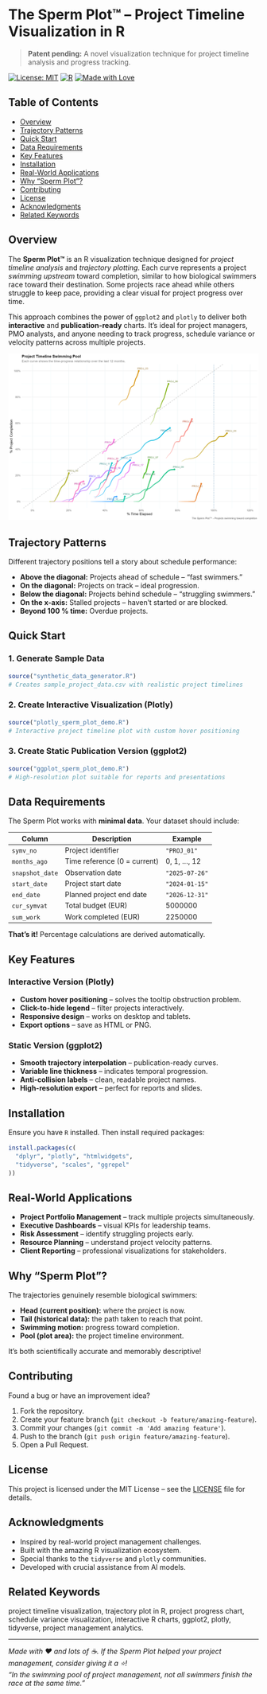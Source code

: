 # The Sperm Plot™ – Project Timeline Visualization in R

> **Patent pending:** A novel visualization technique for project timeline analysis and progress tracking.

[![License: MIT](https://img.shields.io/badge/License-MIT-yellow.svg)](https://opensource.org/licenses/MIT)
[![R](https://img.shields.io/badge/R-276DC3?style=flat&logo=r&logoColor=white)](https://www.r-project.org/)
[![Made with Love](https://img.shields.io/badge/Made%20with-%E2%9D%A4-red.svg)](https://github.com/gd047/sperm-plot-visualization)

## Table of Contents
- [Overview](#overview)
- [Trajectory Patterns](#trajectory-patterns)
- [Quick Start](#quick-start)
- [Data Requirements](#data-requirements)
- [Key Features](#key-features)
- [Installation](#installation)
- [Real-World Applications](#real-world-applications)
- [Why “Sperm Plot”?](#why-sperm-plot)
- [Contributing](#contributing)
- [License](#license)
- [Acknowledgments](#acknowledgments)
- [Related Keywords](#related-keywords)

## Overview

The **Sperm Plot™** is an R visualization technique designed for *project timeline analysis* and *trajectory plotting*. Each curve represents a project *swimming upstream* toward completion, similar to how biological swimmers race toward their destination. Some projects race ahead while others struggle to keep pace, providing a clear visual for project progress over time.

This approach combines the power of `ggplot2` and `plotly` to deliver both **interactive** and **publication-ready** charts. It’s ideal for project managers, PMO analysts, and anyone needing to track progress, schedule variance or velocity patterns across multiple projects.

![Interactive project timeline visualization showing trajectories of multiple projects over time](sperm_plot_preview.png)

## Trajectory Patterns

Different trajectory positions tell a story about schedule performance:

- **Above the diagonal:** Projects ahead of schedule – “fast swimmers.”
- **On the diagonal:** Projects on track – ideal progression.
- **Below the diagonal:** Projects behind schedule – “struggling swimmers.”
- **On the x-axis:** Stalled projects – haven’t started or are blocked.
- **Beyond 100 % time:** Overdue projects.

## Quick Start

### 1. Generate Sample Data
```r
source("synthetic_data_generator.R")
# Creates sample_project_data.csv with realistic project timelines
```

### 2. Create Interactive Visualization (Plotly)
```r
source("plotly_sperm_plot_demo.R")
# Interactive project timeline plot with custom hover positioning
```

### 3. Create Static Publication Version (ggplot2)
```r
source("ggplot_sperm_plot_demo.R")
# High-resolution plot suitable for reports and presentations
```

## Data Requirements

The Sperm Plot works with **minimal data**. Your dataset should include:

| Column          | Description                        | Example          |
|-----------------|------------------------------------|------------------|
| `symv_no`       | Project identifier                 | `"PROJ_01"`      |
| `months_ago`    | Time reference (0 = current)       | 0, 1, …, 12      |
| `snapshot_date` | Observation date                   | `"2025-07-26"`   |
| `start_date`    | Project start date                 | `"2024-01-15"`   |
| `end_date`      | Planned project end date           | `"2026-12-31"`   |
| `cur_symvat`    | Total budget (EUR)                 | 5000000          |
| `sum_work`      | Work completed (EUR)               | 2250000          |

**That’s it!** Percentage calculations are derived automatically.

## Key Features

### Interactive Version (Plotly)
- **Custom hover positioning** – solves the tooltip obstruction problem.
- **Click-to-hide legend** – filter projects interactively.
- **Responsive design** – works on desktop and tablets.
- **Export options** – save as HTML or PNG.

### Static Version (ggplot2)
- **Smooth trajectory interpolation** – publication-ready curves.
- **Variable line thickness** – indicates temporal progression.
- **Anti-collision labels** – clean, readable project names.
- **High-resolution export** – perfect for reports and slides.

## Installation

Ensure you have `R` installed. Then install required packages:

```r
install.packages(c(
  "dplyr", "plotly", "htmlwidgets",
  "tidyverse", "scales", "ggrepel"
))
```

## Real-World Applications

- **Project Portfolio Management** – track multiple projects simultaneously.
- **Executive Dashboards** – visual KPIs for leadership teams.
- **Risk Assessment** – identify struggling projects early.
- **Resource Planning** – understand project velocity patterns.
- **Client Reporting** – professional visualizations for stakeholders.

## Why “Sperm Plot”?

The trajectories genuinely resemble biological swimmers:

- **Head (current position):** where the project is now.
- **Tail (historical data):** the path taken to reach that point.
- **Swimming motion:** progress toward completion.
- **Pool (plot area):** the project timeline environment.

It’s both scientifically accurate and memorably descriptive!

## Contributing

Found a bug or have an improvement idea?

1. Fork the repository.
2. Create your feature branch (`git checkout -b feature/amazing-feature`).
3. Commit your changes (`git commit -m 'Add amazing feature'`).
4. Push to the branch (`git push origin feature/amazing-feature`).
5. Open a Pull Request.

## License

This project is licensed under the MIT License – see the [LICENSE](LICENSE) file for details.

## Acknowledgments

- Inspired by real-world project management challenges.
- Built with the amazing R visualization ecosystem.
- Special thanks to the `tidyverse` and `plotly` communities.
- Developed with crucial assistance from AI models.

## Related Keywords

project timeline visualization, trajectory plot in R, project progress chart, schedule variance visualization, interactive R charts, ggplot2, plotly, tidyverse, project management analytics.

---

*Made with ❤️ and lots of ☕. If the Sperm Plot helped your project management, consider giving it a ⭐!*  
*“In the swimming pool of project management, not all swimmers finish the race at the same time.”*

